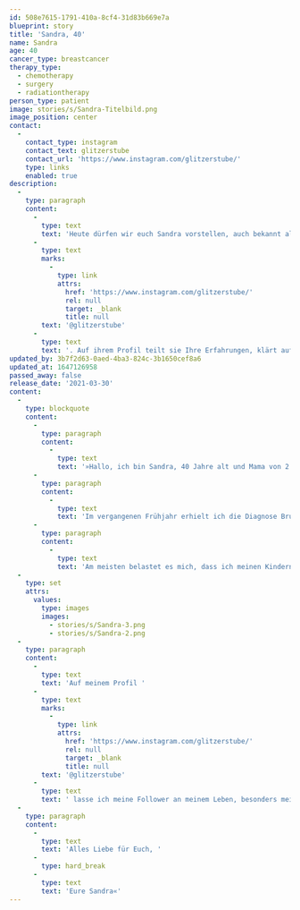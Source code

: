 ```yaml
---
id: 508e7615-1791-410a-8cf4-31d83b669e7a
blueprint: story
title: 'Sandra, 40'
name: Sandra
age: 40
cancer_type: breastcancer
therapy_type:
  - chemotherapy
  - surgery
  - radiationtherapy
person_type: patient
image: stories/s/Sandra-Titelbild.png
image_position: center
contact:
  -
    contact_type: instagram
    contact_text: glitzerstube
    contact_url: 'https://www.instagram.com/glitzerstube/'
    type: links
    enabled: true
description:
  -
    type: paragraph
    content:
      -
        type: text
        text: 'Heute dürfen wir euch Sandra vorstellen, auch bekannt als '
      -
        type: text
        marks:
          -
            type: link
            attrs:
              href: 'https://www.instagram.com/glitzerstube/'
              rel: null
              target: _blank
              title: null
        text: '@glitzerstube'
      -
        type: text
        text: '. Auf ihrem Profil teilt sie Ihre Erfahrungen, klärt auf und inspiriert. Schaut unbedingt mal bei ihr vorbei.'
updated_by: 3b7f2d63-0aed-4ba3-824c-3b1650cef8a6
updated_at: 1647126958
passed_away: false
release_date: '2021-03-30'
content:
  -
    type: blockquote
    content:
      -
        type: paragraph
        content:
          -
            type: text
            text: '»Hallo, ich bin Sandra, 40 Jahre alt und Mama von 2 wundervollen Jungen im Alter von 8 Jahre und 9 Monaten.'
      -
        type: paragraph
        content:
          -
            type: text
            text: 'Im vergangenen Frühjahr erhielt ich die Diagnose Brustkrebs (Triple Negativ, G3) und das kurz nach der Geburt meines zweiten Kindes. Anstatt die Elternzeit zu genießen und in meiner Zweifach-Mutterrolle aufzugehen, plagten mich Ängste. Der ganze Therapiemarathon – Chemotherapie, OP-Mastektomie und Bestrahlung – tat sein Übriges.'
      -
        type: paragraph
        content:
          -
            type: text
            text: 'Am meisten belastet es mich, dass ich meinen Kindern im Moment nicht die Mutter sein kann, die ich gerne für sie sein würde. Anstatt mit mir selbst und der nächsten Chemotherapie beschäftigt zu sein, würde ich gerne ganz bewusst jeden Moment mit meinen Kindern genießen: Mit ihnen kuscheln, spielen, tanzen, singen usw. – einfach eine ganz normale Mama sein, um die die Kinder keine Angst haben müssen, sie zu verlieren. Selbstverständlich versuche ich mit beiden so viel wie möglich zu unternehmen, aber ich persönlich finde es noch nicht ausreichend.'
  -
    type: set
    attrs:
      values:
        type: images
        images:
          - stories/s/Sandra-3.png
          - stories/s/Sandra-2.png
  -
    type: paragraph
    content:
      -
        type: text
        text: 'Auf meinem Profil '
      -
        type: text
        marks:
          -
            type: link
            attrs:
              href: 'https://www.instagram.com/glitzerstube/'
              rel: null
              target: _blank
              title: null
        text: '@glitzerstube'
      -
        type: text
        text: ' lasse ich meine Follower an meinem Leben, besonders meiner Krebsreise teilhaben. Ich versuche, so gut es eben geht, die verschiedenen Etappen der Therapie vorzustellen und auch Tipps weiterzugeben, die anderen Erkrankten und mir geholfen haben. Wenn mein Account nur einer Betroffenen hilft den Boden unter den Füßen wieder zu spüren, dann habe ich das erreicht, was ich wollte!'
  -
    type: paragraph
    content:
      -
        type: text
        text: 'Alles Liebe für Euch, '
      -
        type: hard_break
      -
        type: text
        text: 'Eure Sandra«'
---
```

